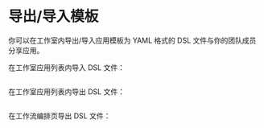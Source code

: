 # 导出/导入模板

你可以在工作室内导出/导入应用模板为 YAML 格式的 DSL 文件与你的团队成员分享应用。

在工作室应用列表内导入 DSL 文件：

<figure><img src="https://assets-docs.dify.ai//img/zh_CN/workflow/9493a0045a5bad1accbd18ce995ee4b9.webp" alt=""><figcaption></figcaption></figure>

在工作室应用列表内导出 DSL 文件：

<figure><img src="https://assets-docs.dify.ai//img/zh_CN/workflow/1bce63740febd63397a843768f8a76e4.webp" alt=""><figcaption></figcaption></figure>

在工作流编排页导出 DSL 文件：

<figure><img src="https://assets-docs.dify.ai//img/zh_CN/workflow/b2bc23f3b09f570fce58b5af6539c35d.webp" alt=""><figcaption></figcaption></figure>
